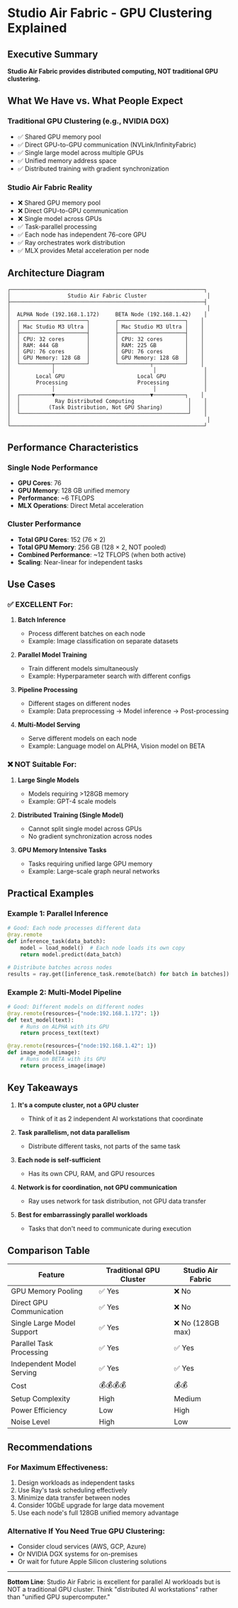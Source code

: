 # Studio Air Fabric - GPU Clustering Explained

## Executive Summary
**Studio Air Fabric provides distributed computing, NOT traditional GPU clustering.**

## What We Have vs. What People Expect

### Traditional GPU Clustering (e.g., NVIDIA DGX)
- ✅ Shared GPU memory pool
- ✅ Direct GPU-to-GPU communication (NVLink/InfinityFabric)
- ✅ Single large model across multiple GPUs
- ✅ Unified memory address space
- ✅ Distributed training with gradient synchronization

### Studio Air Fabric Reality
- ❌ Shared GPU memory pool
- ❌ Direct GPU-to-GPU communication
- ❌ Single model across GPUs
- ✅ Task-parallel processing
- ✅ Each node has independent 76-core GPU
- ✅ Ray orchestrates work distribution
- ✅ MLX provides Metal acceleration per node

## Architecture Diagram

```
┌─────────────────────────────────────────────────────────────┐
│                  Studio Air Fabric Cluster                   │
├─────────────────────────────────────────────────────────────┤
│                                                              │
│  ALPHA Node (192.168.1.172)     BETA Node (192.168.1.42)    │
│  ┌─────────────────────┐        ┌─────────────────────┐    │
│  │ Mac Studio M3 Ultra │        │ Mac Studio M3 Ultra │    │
│  ├─────────────────────┤        ├─────────────────────┤    │
│  │ CPU: 32 cores       │        │ CPU: 32 cores       │    │
│  │ RAM: 444 GB         │        │ RAM: 225 GB         │    │
│  │ GPU: 76 cores       │        │ GPU: 76 cores       │    │
│  │ GPU Memory: 128 GB  │        │ GPU Memory: 128 GB  │    │
│  └──────────┬──────────┘        └──────────┬──────────┘    │
│             │                               │               │
│        Local GPU                       Local GPU            │
│        Processing                      Processing           │
│             │                               │               │
│  ┌──────────▼──────────────────────────────▼──────────┐    │
│  │           Ray Distributed Computing                 │    │
│  │         (Task Distribution, Not GPU Sharing)        │    │
│  └─────────────────────────────────────────────────────┘    │
│                                                              │
└─────────────────────────────────────────────────────────────┘
```

## Performance Characteristics

### Single Node Performance
- **GPU Cores**: 76
- **GPU Memory**: 128 GB unified memory
- **Performance**: ~6 TFLOPS
- **MLX Operations**: Direct Metal acceleration

### Cluster Performance
- **Total GPU Cores**: 152 (76 × 2)
- **Total GPU Memory**: 256 GB (128 × 2, NOT pooled)
- **Combined Performance**: ~12 TFLOPS (when both active)
- **Scaling**: Near-linear for independent tasks

## Use Cases

### ✅ EXCELLENT For:
1. **Batch Inference**
   - Process different batches on each node
   - Example: Image classification on separate datasets

2. **Parallel Model Training**
   - Train different models simultaneously
   - Example: Hyperparameter search with different configs

3. **Pipeline Processing**
   - Different stages on different nodes
   - Example: Data preprocessing → Model inference → Post-processing

4. **Multi-Model Serving**
   - Serve different models on each node
   - Example: Language model on ALPHA, Vision model on BETA

### ❌ NOT Suitable For:
1. **Large Single Models**
   - Models requiring >128GB memory
   - Example: GPT-4 scale models

2. **Distributed Training (Single Model)**
   - Cannot split single model across GPUs
   - No gradient synchronization across nodes

3. **GPU Memory Intensive Tasks**
   - Tasks requiring unified large GPU memory
   - Example: Large-scale graph neural networks

## Practical Examples

### Example 1: Parallel Inference
```python
# Good: Each node processes different data
@ray.remote
def inference_task(data_batch):
    model = load_model()  # Each node loads its own copy
    return model.predict(data_batch)

# Distribute batches across nodes
results = ray.get([inference_task.remote(batch) for batch in batches])
```

### Example 2: Multi-Model Pipeline
```python
# Good: Different models on different nodes
@ray.remote(resources={"node:192.168.1.172": 1})
def text_model(text):
    # Runs on ALPHA with its GPU
    return process_text(text)

@ray.remote(resources={"node:192.168.1.42": 1})
def image_model(image):
    # Runs on BETA with its GPU
    return process_image(image)
```

## Key Takeaways

1. **It's a compute cluster, not a GPU cluster**
   - Think of it as 2 independent AI workstations that coordinate

2. **Task parallelism, not data parallelism**
   - Distribute different tasks, not parts of the same task

3. **Each node is self-sufficient**
   - Has its own CPU, RAM, and GPU resources

4. **Network is for coordination, not GPU communication**
   - Ray uses network for task distribution, not GPU data transfer

5. **Best for embarrassingly parallel workloads**
   - Tasks that don't need to communicate during execution

## Comparison Table

| Feature | Traditional GPU Cluster | Studio Air Fabric |
|---------|------------------------|-------------------|
| GPU Memory Pooling | ✅ Yes | ❌ No |
| Direct GPU Communication | ✅ Yes | ❌ No |
| Single Large Model Support | ✅ Yes | ❌ No (128GB max) |
| Parallel Task Processing | ✅ Yes | ✅ Yes |
| Independent Model Serving | ✅ Yes | ✅ Yes |
| Cost | 💰💰💰💰 | 💰💰 |
| Setup Complexity | High | Medium |
| Power Efficiency | Low | High |
| Noise Level | High | Low |

## Recommendations

### For Maximum Effectiveness:
1. Design workloads as independent tasks
2. Use Ray's task scheduling effectively
3. Minimize data transfer between nodes
4. Consider 10GbE upgrade for large data movement
5. Use each node's full 128GB unified memory advantage

### Alternative If You Need True GPU Clustering:
- Consider cloud services (AWS, GCP, Azure)
- Or NVIDIA DGX systems for on-premises
- Or wait for future Apple Silicon clustering solutions

---

**Bottom Line**: Studio Air Fabric is excellent for parallel AI workloads but is NOT a traditional GPU cluster. Think "distributed AI workstations" rather than "unified GPU supercomputer."